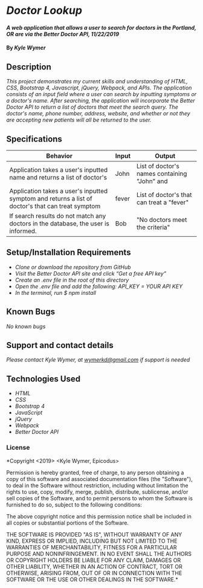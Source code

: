 
# _Doctor Lookup_

#### _A web application that allows a user to search for doctors in the Portland, OR are via the Better Doctor API, 11/22/2019_

#### By _**Kyle Wymer**_

## Description

_This project demonstrates my current skills and understanding of HTML, CSS, Bootstrap 4, Javascript, jQuery, Webpack, and APIs. The application consists of an input field where a user can search by inputting symptoms or a doctor's name. After searching, the application will incorporate the Better Doctor API to return a list of doctors that meet the search query. The doctor's name, phone number, address, website, and whether or not they are accepting new patients will all be returned to the user._


## Specifications

|  Behavior | Input  | Output  |
|---|---|---|
| Application takes a user's inputted name and returns a list of doctor's| John | List of doctor's names containing "John" and |
| Application takes a user's inputted symptom and returns a list of doctor's that can treat symptom| fever | List of doctor's that can treat a "fever"|
| If search results do not match any doctors in the database, the user is informed.| Bob | "No doctors meet the criteria"|


## Setup/Installation Requirements
* _Clone or download the repository from GitHub_
* _Visit the Better Doctor API site and click “Get a free API key”_
* _Create an .env file in the root of this directory_
* _Open the .env file and add the following:  API_KEY = YOUR API KEY_
* _In the terminal, run $ npm install_


## Known Bugs

_No known bugs_

## Support and contact details

_Please contact Kyle Wymer, at wymerkd@gmail.com if support is needed_

## Technologies Used

* _HTML_
* _CSS_
* _Bootstrap 4_
* _JavaScript_
* _jQuery_
* _Webpack_
* _Better Doctor API_

### License

*Copyright <2019> <Kyle Wymer, Epicodus>

Permission is hereby granted, free of charge, to any person obtaining a copy of this software and associated documentation files (the "Software"), to deal in the Software without restriction, including without limitation the rights to use, copy, modify, merge, publish, distribute, sublicense, and/or sell copies of the Software, and to permit persons to whom the Software is furnished to do so, subject to the following conditions:

The above copyright notice and this permission notice shall be included in all copies or substantial portions of the Software.

THE SOFTWARE IS PROVIDED "AS IS", WITHOUT WARRANTY OF ANY KIND, EXPRESS OR IMPLIED, INCLUDING BUT NOT LIMITED TO THE WARRANTIES OF MERCHANTABILITY, FITNESS FOR A PARTICULAR PURPOSE AND NONINFRINGEMENT. IN NO EVENT SHALL THE AUTHORS OR COPYRIGHT HOLDERS BE LIABLE FOR ANY CLAIM, DAMAGES OR OTHER LIABILITY, WHETHER IN AN ACTION OF CONTRACT, TORT OR OTHERWISE, ARISING FROM, OUT OF OR IN CONNECTION WITH THE SOFTWARE OR THE USE OR OTHER DEALINGS IN THE SOFTWARE.*
